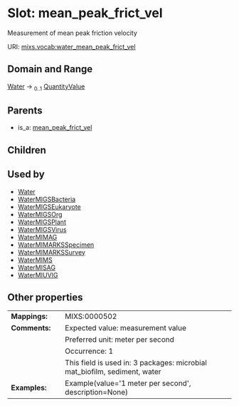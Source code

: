 
# Slot: mean_peak_frict_vel


Measurement of mean peak friction velocity

URI: [mixs.vocab:water_mean_peak_frict_vel](https://w3id.org/mixs/vocab/water_mean_peak_frict_vel)


## Domain and Range

[Water](Water.md) &#8594;  <sub>0..1</sub> [QuantityValue](QuantityValue.md)

## Parents

 *  is_a: [mean_peak_frict_vel](mean_peak_frict_vel.md)

## Children


## Used by

 * [Water](Water.md)
 * [WaterMIGSBacteria](WaterMIGSBacteria.md)
 * [WaterMIGSEukaryote](WaterMIGSEukaryote.md)
 * [WaterMIGSOrg](WaterMIGSOrg.md)
 * [WaterMIGSPlant](WaterMIGSPlant.md)
 * [WaterMIGSVirus](WaterMIGSVirus.md)
 * [WaterMIMAG](WaterMIMAG.md)
 * [WaterMIMARKSSpecimen](WaterMIMARKSSpecimen.md)
 * [WaterMIMARKSSurvey](WaterMIMARKSSurvey.md)
 * [WaterMIMS](WaterMIMS.md)
 * [WaterMISAG](WaterMISAG.md)
 * [WaterMIUVIG](WaterMIUVIG.md)

## Other properties

|  |  |  |
| --- | --- | --- |
| **Mappings:** | | MIXS:0000502 |
| **Comments:** | | Expected value: measurement value |
|  | | Preferred unit: meter per second |
|  | | Occurrence: 1 |
|  | | This field is used in: 3 packages: microbial mat_biofilm, sediment, water |
| **Examples:** | | Example(value='1 meter per second', description=None) |

